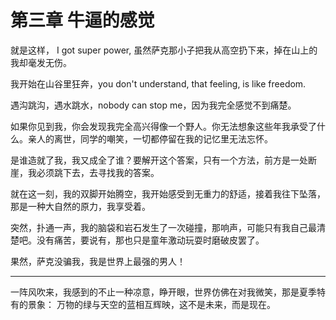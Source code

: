 # 第三章 牛逼的感觉

就是这样， I got super power, 虽然萨克那小子把我从高空扔下来，掉在山上的我却毫发无伤。

我开始在山谷里狂奔，you don't understand, that feeling, is like freedom.

遇沟跳沟，遇水跳水，nobody can stop me，因为我完全感觉不到痛楚。

如果你见到我，你会发现我完全高兴得像一个野人。你无法想象这些年我承受了什么。亲人的离世，同学的嘲笑，一切都停留在我的记忆里无法忘怀。

是谁造就了我，我又成全了谁？要解开这个答案，只有一个方法，前方是一处断崖，我必须跳下去，去寻找我的答案。

就在这一刻，我的双脚开始腾空，我开始感受到无重力的舒适，接着我往下坠落，那是一种大自然的原力，我享受着。

突然，扑通一声，我的脑袋和岩石发生了一次碰撞，那响声，可能只有我自己最清楚吧。没有痛苦，要说有，那也只是童年激动玩耍时磨破皮罢了。

果然，萨克没骗我，我是世界上最强的男人！
___

一阵风吹来，我感到的不止一种凉意，睁开眼，世界仿佛在对我微笑，那是夏季特有的景象： 万物的绿与天空的蓝相互辉映，这不是未来，而是现在。
